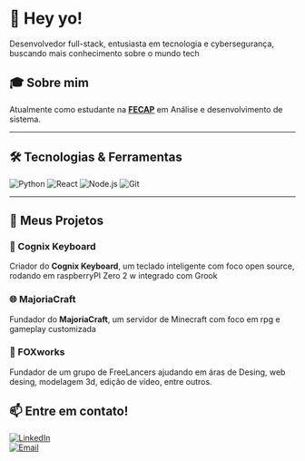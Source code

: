 # 👋 Hey yo!

 Desenvolvedor full-stack, entusiasta em tecnologia e cybersegurança, buscando mais conhecimento sobre o mundo tech  


## 🎓 Sobre mim

Atualmente como estudante na **[FECAP](https://www.fecap.br)** em Análise e desenvolvimento de sistema.

---

## 🛠 Tecnologias & Ferramentas

![Python](https://img.shields.io/badge/-Python-333333?style=flat&logo=python)
![React](https://img.shields.io/badge/-React-61DAFB?style=flat&logo=react&logoColor=black)
![Node.js](https://img.shields.io/badge/-Node.js-339933?style=flat&logo=node.js&logoColor=white)
![Git](https://img.shields.io/badge/-Git-F05032?style=flat&logo=git&logoColor=white)

---

## 🚀 Meus Projetos

### 🧠 Cognix Keyboard
Criador do **Cognix Keyboard**, um teclado inteligente com foco open source, rodando em raspberryPI Zero 2 w integrado com Grook

### 🌐 MajoriaCraft
Fundador do **MajoriaCraft**, um servidor de Minecraft com foco em rpg e gameplay customizada

### 🦊 FOXworks
Fundador de um grupo de FreeLancers ajudando em áras de Desing, web desing, modelagem 3d, edição de vídeo, entre outros.





## 📫 Entre em contato!

[![LinkedIn](https://img.shields.io/badge/-LinkedIn-0077B5?style=flat&logo=linkedin&logoColor=white)](https://linkedin.com/in/seulinkedin)  
[![Email](https://img.shields.io/badge/-Email-D14836?style=flat&logo=gmail&logoColor=white)](mailto:seuemail@gmail.com)




